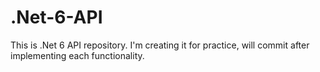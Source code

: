 # .Net-6-API
This is .Net 6 API repository. I'm creating it for practice, will commit after implementing each functionality.
